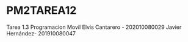 # PM2TAREA12
Tarea 1.3
Programacion Movil
Elvis Cantarero - 202010080029 
Javier Hernández- 201910080047
